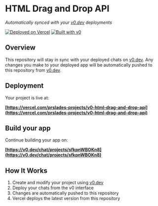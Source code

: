# HTML Drag and Drop API

*Automatically synced with your [v0.dev](https://v0.dev) deployments*

[![Deployed on Vercel](https://img.shields.io/badge/Deployed%20on-Vercel-black?style=for-the-badge&logo=vercel)](https://vercel.com/prslades-projects/v0-html-drag-and-drop-api)
[![Built with v0](https://img.shields.io/badge/Built%20with-v0.dev-black?style=for-the-badge)](https://v0.dev/chat/projects/sfkpnWBOKn8)

## Overview

This repository will stay in sync with your deployed chats on [v0.dev](https://v0.dev).
Any changes you make to your deployed app will be automatically pushed to this repository from [v0.dev](https://v0.dev).

## Deployment

Your project is live at:

**[https://vercel.com/prslades-projects/v0-html-drag-and-drop-api](https://vercel.com/prslades-projects/v0-html-drag-and-drop-api)**

## Build your app

Continue building your app on:

**[https://v0.dev/chat/projects/sfkpnWBOKn8](https://v0.dev/chat/projects/sfkpnWBOKn8)**

## How It Works

1. Create and modify your project using [v0.dev](https://v0.dev)
2. Deploy your chats from the v0 interface
3. Changes are automatically pushed to this repository
4. Vercel deploys the latest version from this repository